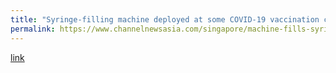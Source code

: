 ```yaml
---
title: "Syringe-filling machine deployed at some COVID-19 vaccination centres, reducing workload of health workers"
permalink: https://www.channelnewsasia.com/singapore/machine-fills-syringes-covid-19-vaccines-astar-vaccination-centres-2212286
---
```

[link](https://www.channelnewsasia.com/singapore/machine-fills-syringes-covid-19-vaccines-astar-vaccination-centres-2212286)
